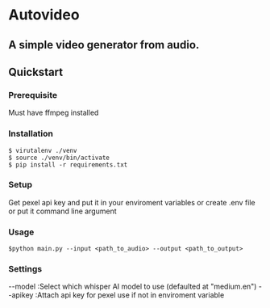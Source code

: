 # Autovideo

## A simple video generator from audio.

## Quickstart

### Prerequisite
Must have ffmpeg installed

### Installation

```
$ virutalenv ./venv
$ source ./venv/bin/activate
$ pip install -r requirements.txt
```

### Setup

Get pexel api key and put it in your enviroment variables or create .env file or put it command line argument


### Usage

```
$python main.py --input <path_to_audio> --output <path_to_output>
```

### Settings
--model  :Select which whisper AI model to use (defaulted at "medium.en")
--apikey :Attach api key for pexel use if not in enviroment variable
